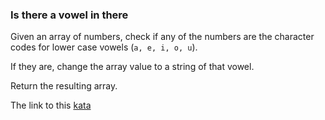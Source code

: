 ### Is there a vowel in there

Given an array of numbers, check if any of the numbers are the character codes for lower case vowels (`a, e, i, o, u`).

If they are, change the array value to a string of that vowel.

Return the resulting array.  

The link to this [kata](https://www.codewars.com/kata/is-there-a-vowel-in-there/javascript)

